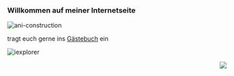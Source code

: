 ### Willkommen auf meiner Internetseite

![ani-construction](https://user-images.githubusercontent.com/828496/87237792-9b1f9500-c3fa-11ea-8207-75d4ca84231c.gif)

tragt euch gerne ins [Gästebuch](https://github.com/chk1/chk1/issues) ein

![iexplorer](https://user-images.githubusercontent.com/828496/87237796-a07cdf80-c3fa-11ea-9e8f-1b6e1ae8aacc.gif)

<p dir='rtl' align='right'><img src="https://user-images.githubusercontent.com/828496/87237848-606a2c80-c3fb-11ea-8bb7-f6d05f637cca.gif"></p>

<!--
**chk1/chk1** is a ✨ _special_ ✨ repository because its `README.md` (this file) appears on your GitHub profile.

Here are some ideas to get you started:

- 🔭 I’m currently working on ...
- 🌱 I’m currently learning ...
- 👯 I’m looking to collaborate on ...
- 🤔 I’m looking for help with ...
- 💬 Ask me about ...
- 📫 How to reach me: ...
- 😄 Pronouns: ...
- ⚡ Fun fact: ...
-->
